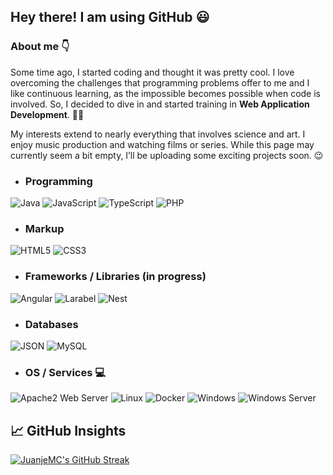 ## Hey there! I am using GitHub :smiley:

### About me :point_down:
Some time ago, I started coding and thought it was pretty cool.  I love overcoming the challenges that programming problems offer to me and I like continuous learning, as the impossible becomes possible when code is involved. So, I decided to dive in and started training in **Web Application Development**. :technologist:

My interests extend to nearly everything that involves science and art. I enjoy music production and watching films or series. While this page may currently seem a bit empty, I’ll be uploading some exciting projects soon. :wink:

- ### Programming 

![Java](https://img.shields.io/badge/Java-DA291C?style=for-the-badge&logo=openjdk&logoColor=white)
![JavaScript](https://img.shields.io/badge/JavaScript-F7DF1E?style=for-the-badge&logo=javascript&logoColor=black)
![TypeScript](https://img.shields.io/badge/TypeScript-3178C6?style=for-the-badge&logo=typescript&logoColor=white)
![PHP](https://img.shields.io/badge/PHP-607BC0?style=for-the-badge&logo=php&logoColor=black)

- ### Markup 

![HTML5](https://img.shields.io/badge/HTML5-E34F26?style=for-the-badge&logo=html5&logoColor=white)
![CSS3](https://img.shields.io/badge/CSS3-1572B6?style=for-the-badge&logo=css3&logoColor=white)

- ### Frameworks / Libraries (in progress)

![Angular](https://img.shields.io/badge/Angular-800080?style=for-the-badge&logo=angular&logoColor=white)
![Larabel](https://img.shields.io/badge/Laravel-FF0000?style=for-the-badge&logo=laravel&logoColor=white)
![Nest](https://img.shields.io/badge/Nest-FF0000?style=for-the-badge&logo=nestjs&logoColor=white)

- ### Databases 
![JSON](https://img.shields.io/badge/JSON-F7DF1E?style=for-the-badge&logo=json&logoColor=black)
![MySQL](https://img.shields.io/badge/MySQL-4479A1?style=for-the-badge&logo=mysql&logoColor=white)


- ### OS / Services :computer: 
![Apache2 Web Server](https://img.shields.io/badge/Apache2-db5218?style=for-the-badge&logo=apache&logoColor=white)
![Linux](https://img.shields.io/badge/Linux-FCC624?style=for-the-badge&logo=linux&logoColor=black)
![Docker](https://img.shields.io/badge/Docker-2496ED?style=for-the-badge&logo=docker&logoColor=white)
![Windows](https://img.shields.io/badge/Windows-0078D4?style=for-the-badge&logo=windows%2011&logoColor=white)
![Windows Server](https://img.shields.io/badge/Windows%20Server-0078D6?style=for-the-badge&logo=windows&logoColor=white)

## 📈 GitHub Insights
[![JuanjeMC's GitHub Streak](https://github-readme-streak-stats.herokuapp.com?user=JuanjeMC&theme=radical)](https://github.com/JuanjeMC)
